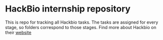 # HackBio internship repository
This is repo for tracking all Hackbio tasks. The tasks are assigned for every stage, so folders correspond to those stages. 
Find more about Hackbio on their [website](https://hackbio-internship.github.io/webpage-test/)
